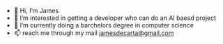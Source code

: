 - 👋 Hi, I’m James
- 👀 I’m interested in getting a developer who can do an AI baesd project 
- 🌱 I’m currently doing a barchelors degree in computer science
- 📫 reach me through my mail jamesdecarta@gmail.com

<!---
kalima16/kalima16 is a ✨ special ✨ repository because its `README.md` (this file) appears on your GitHub profile.
You can click the Preview link to take a look at your changes.
--->
